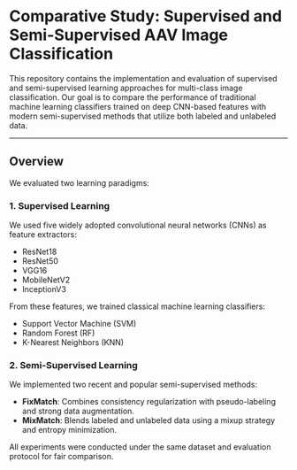 # Comparative Study: Supervised and Semi-Supervised AAV Image Classification

This repository contains the implementation and evaluation of supervised and semi-supervised learning approaches for multi-class image classification. Our goal is to compare the performance of traditional machine learning classifiers trained on deep CNN-based features with modern semi-supervised methods that utilize both labeled and unlabeled data.

---

## Overview

We evaluated two learning paradigms:

### 1. Supervised Learning
We used five widely adopted convolutional neural networks (CNNs) as feature extractors:
- ResNet18
- ResNet50
- VGG16
- MobileNetV2
- InceptionV3

From these features, we trained classical machine learning classifiers:
- Support Vector Machine (SVM)
- Random Forest (RF)
- K-Nearest Neighbors (KNN)

### 2. Semi-Supervised Learning
We implemented two recent and popular semi-supervised methods:
- **FixMatch**: Combines consistency regularization with pseudo-labeling and strong data augmentation.
- **MixMatch**: Blends labeled and unlabeled data using a mixup strategy and entropy minimization.

All experiments were conducted under the same dataset and evaluation protocol for fair comparison.



